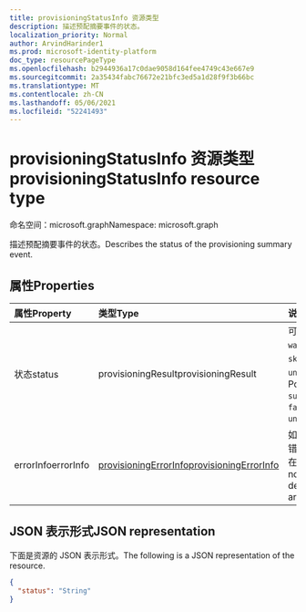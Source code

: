 ```yaml
---
title: provisioningStatusInfo 资源类型
description: 描述预配摘要事件的状态。
localization_priority: Normal
author: ArvindHarinder1
ms.prod: microsoft-identity-platform
doc_type: resourcePageType
ms.openlocfilehash: b2944936a17c0dae9058d164fee4749c43e667e9
ms.sourcegitcommit: 2a35434fabc76672e21bfc3ed5a1d28f9f3b66bc
ms.translationtype: MT
ms.contentlocale: zh-CN
ms.lasthandoff: 05/06/2021
ms.locfileid: "52241493"
---
```

# <a name="provisioningstatusinfo-resource-type"></a><span data-ttu-id="c3969-103">provisioningStatusInfo 资源类型</span><span class="sxs-lookup"><span data-stu-id="c3969-103">provisioningStatusInfo resource type</span></span>

<span data-ttu-id="c3969-104">命名空间：microsoft.graph</span><span class="sxs-lookup"><span data-stu-id="c3969-104">Namespace: microsoft.graph</span></span>


<span data-ttu-id="c3969-105">描述预配摘要事件的状态。</span><span class="sxs-lookup"><span data-stu-id="c3969-105">Describes the status of the provisioning summary event.</span></span> 

## <a name="properties"></a><span data-ttu-id="c3969-106">属性</span><span class="sxs-lookup"><span data-stu-id="c3969-106">Properties</span></span>

| <span data-ttu-id="c3969-107">属性</span><span class="sxs-lookup"><span data-stu-id="c3969-107">Property</span></span>     | <span data-ttu-id="c3969-108">类型</span><span class="sxs-lookup"><span data-stu-id="c3969-108">Type</span></span>        | <span data-ttu-id="c3969-109">说明</span><span class="sxs-lookup"><span data-stu-id="c3969-109">Description</span></span> |
|:-------------|:------------|:------------|
|<span data-ttu-id="c3969-110">状态</span><span class="sxs-lookup"><span data-stu-id="c3969-110">status</span></span>|<span data-ttu-id="c3969-111">provisioningResult</span><span class="sxs-lookup"><span data-stu-id="c3969-111">provisioningResult</span></span>| <span data-ttu-id="c3969-112">可取值为：`success`、`warning`、`failure`、`skipped`、`unknownFutureValue`。</span><span class="sxs-lookup"><span data-stu-id="c3969-112">Possible values are: `success`, `warning`, `failure`, `skipped`, `unknownFutureValue`.</span></span>|
|<span data-ttu-id="c3969-113">errorInfo</span><span class="sxs-lookup"><span data-stu-id="c3969-113">errorInfo</span></span>|[<span data-ttu-id="c3969-114">provisioningErrorInfo</span><span class="sxs-lookup"><span data-stu-id="c3969-114">provisioningErrorInfo</span></span>](provisioningErrorInfo.md)| <span data-ttu-id="c3969-115">如果状态未成功/跳过错误的详细信息将包含在其中。</span><span class="sxs-lookup"><span data-stu-id="c3969-115">If status is not success/ skipped details for the error are contained in this.</span></span>|

## <a name="json-representation"></a><span data-ttu-id="c3969-116">JSON 表示形式</span><span class="sxs-lookup"><span data-stu-id="c3969-116">JSON representation</span></span>

<span data-ttu-id="c3969-117">下面是资源的 JSON 表示形式。</span><span class="sxs-lookup"><span data-stu-id="c3969-117">The following is a JSON representation of the resource.</span></span>

<!-- {
  "blockType": "resource",
  "optionalProperties": [

  ],
  "@odata.type": "microsoft.graph.provisioningStatusInfo",
  "baseType": null
}-->

```json
{
  "status": "String"
}
```

<!-- uuid: 16cd6b66-4b1a-43a1-adaf-3a886856ed98
2019-02-04 14:57:30 UTC -->
<!-- {
  "type": "#page.annotation",
  "description": "provisioningStatusInfo resource",
  "keywords": "",
  "section": "documentation",
  "tocPath": ""
}-->



